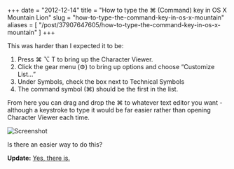 +++
date = "2012-12-14"
title = "How to type the ⌘ (Command) key in OS X Mountain Lion"
slug = "how-to-type-the-command-key-in-os-x-mountain"
aliases = [
    "/post/37907647605/how-to-type-the-command-key-in-os-x-mountain"
]
+++

This was harder than I expected it to be:

1. Press ⌘ ⌥ T to bring up the Character Viewer.
2. Click the gear menu (⚙) to bring up options and choose “Customize List…”
3. Under Symbols, check the box next to Technical Symbols
4. The command symbol (⌘) should be the first in the list.

From here you can drag and drop the ⌘ to whatever text editor you want - although a keystroke to type it would be far easier rather than opening Character Viewer each time. 

![Screenshot](/images/20121214-screenshot.png)

Is there an easier way to do this?

**Update:** [Yes, there is.](http://apple.stackexchange.com/a/4077/487)
